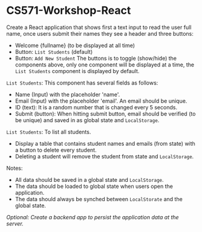 # CS571-Workshop-React
Create a React application that shows first a text input to read the user full name, once users submit their names they see a header and three buttons:
* Welcome {fullname} (to be displayed at all time)
* Button: `List Students` (default)
* Button: `Add New Student`
The buttons is to toggle (show/hide) the components above, only one component will be displayed at a time, the `List Students` component is displayed by default.

`List Students`: This component has several fields as follows:
* Name (Input) with the placeholder 'name'. 
* Email (Input) with the placeholder 'email'. An email should be unique.
* ID (text): It is a random number that is changed every 5 seconds.
* Submit (button): When hitting submit button, email should be verified (to be unique) and saved in as global state and `LocalStorage`.

`List Students`: To list all students.  
* Display a table that contains student names and emails (from state) with a button to delete every student.   
* Deleting a student will remove the student from state and `LocalStorage`.

Notes:
* All data should be saved in a global state and `LocalStorage`. 
* The data should be loaded to global state when users open the application. 
* The data should always be synched between `LocalStorate` and the global state.

*Optional: Create a backend app to persist the application data at the server.*
